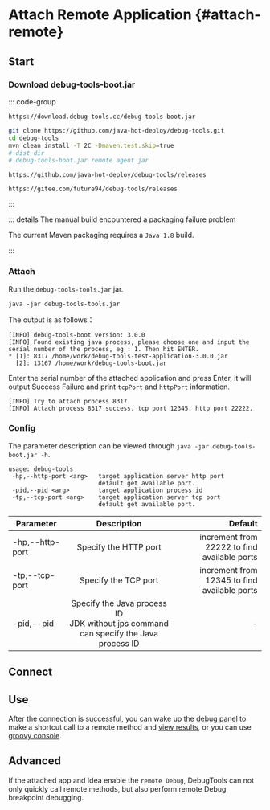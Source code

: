 # Attach Remote Application {#attach-remote}

## Start

### Download debug-tools-boot.jar

::: code-group

```text [url]
https://download.debug-tools.cc/debug-tools-boot.jar
```

```sh [Build manually]
git clone https://github.com/java-hot-deploy/debug-tools.git
cd debug-tools
mvn clean install -T 2C -Dmaven.test.skip=true
# dist dir
# debug-tools-boot.jar remote agent jar
```

```text [github]
https://github.com/java-hot-deploy/debug-tools/releases
```

```text [gitee]
https://gitee.com/future94/debug-tools/releases
```

:::

::: details The manual build encountered a packaging failure problem

The current Maven packaging requires a `Java 1.8` build.

:::

### Attach

Run the `debug-tools-tools.jar` jar.

```shell
java -jar debug-tools-tools.jar
```

The output is as follows：

```text
[INFO] debug-tools-boot version: 3.0.0
[INFO] Found existing java process, please choose one and input the serial number of the process, eg : 1. Then hit ENTER.
* [1]: 8317 /home/work/debug-tools-test-application-3.0.0.jar
  [2]: 13167 /home/work/debug-tools-boot.jar
```

Enter the serial number of the attached application and press Enter, it will output Success Failure and print `tcpPort` and `httpPort` information.

```text
[INFO] Try to attach process 8317
[INFO] Attach process 8317 success. tcp port 12345, http port 22222.
```

### Config

The parameter description can be viewed through `java -jar debug-tools-boot.jar -h`.

```text
usage: debug-tools
 -hp,--http-port <arg>   target application server http port
                         default get available port.
 -pid,--pid <arg>        target application process id
 -tp,--tcp-port <arg>    target application server tcp port
                         default get available port.
```

| Parameter       |                                        Description                                         |                                      Default |
|-----------------|:------------------------------------------------------------------------------------------:|---------------------------------------------:|
| -hp,--http-port |                                   Specify the HTTP port                                    | increment from 22222 to find available ports |
| -tp,--tcp-port  |                                    Specify the TCP port                                    | increment from 12345 to find available ports |
| -pid,--pid      | Specify the Java process ID <br /> JDK without jps command can specify the Java process ID |                                            - |

## Connect

<!--@include: ./parts/connect-remote.md-->

## Use

After the connection is successful, you can wake up the [debug panel](./quick-debug) to make a shortcut call to a remote method and [view results](./run-result), or you can use [groovy console](./groovy-execute).

## Advanced

If the attached app and Idea enable the `remote Debug`, DebugTools can not only quickly call remote methods, but also perform remote Debug breakpoint debugging.
